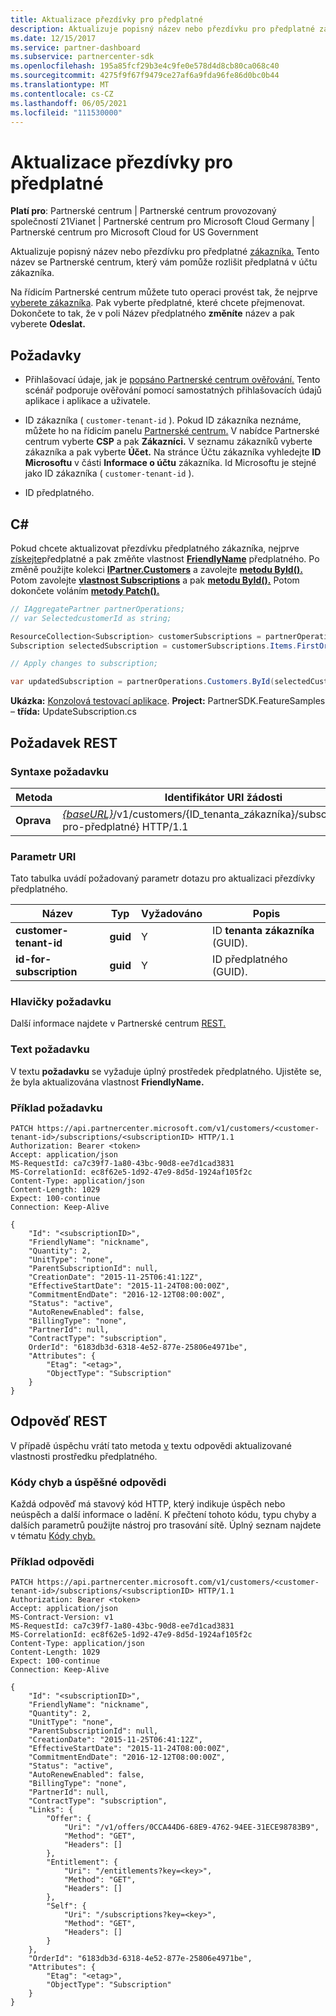 ```yaml
---
title: Aktualizace přezdívky pro předplatné
description: Aktualizuje popisný název nebo přezdívku pro předplatné zákazníka.
ms.date: 12/15/2017
ms.service: partner-dashboard
ms.subservice: partnercenter-sdk
ms.openlocfilehash: 195a85fcf29b3e4c9fe0e578d4d8cb80ca068c40
ms.sourcegitcommit: 4275f9f67f9479ce27af6a9fda96fe86d0bc0b44
ms.translationtype: MT
ms.contentlocale: cs-CZ
ms.lasthandoff: 06/05/2021
ms.locfileid: "111530000"
---
```

# <a name="update-the-nickname-for-a-subscription"></a>Aktualizace přezdívky pro předplatné

**Platí pro**: Partnerské centrum | Partnerské centrum provozovaný společností 21Vianet | Partnerské centrum pro Microsoft Cloud Germany | Partnerské centrum pro Microsoft Cloud for US Government

Aktualizuje popisný název nebo přezdívku pro předplatné [zákazníka.](subscription-resources.md) Tento název se Partnerské centrum, který vám pomůže rozlišit předplatná v účtu zákazníka.

Na řídicím Partnerské centrum můžete tuto operaci provést tak, že nejprve [vyberete zákazníka](get-a-customer-by-name.md). Pak vyberte předplatné, které chcete přejmenovat. Dokončete to tak, že v poli Název předplatného **změníte** název a pak vyberete **Odeslat.**

## <a name="prerequisites"></a>Požadavky

- Přihlašovací údaje, jak je [popsáno Partnerské centrum ověřování.](partner-center-authentication.md) Tento scénář podporuje ověřování pomocí samostatných přihlašovacích údajů aplikace i aplikace a uživatele.

- ID zákazníka ( `customer-tenant-id` ). Pokud ID zákazníka neznáme, můžete ho na řídicím panelu [Partnerské centrum.](https://partner.microsoft.com/dashboard) V nabídce Partnerské centrum vyberte **CSP** a pak **Zákazníci.** V seznamu zákazníků vyberte zákazníka a pak vyberte **Účet.** Na stránce Účtu zákazníka vyhledejte **ID Microsoftu** v části **Informace o účtu** zákazníka. Id Microsoftu je stejné jako ID zákazníka ( `customer-tenant-id` ).

- ID předplatného.

## <a name="c"></a>C\#

Pokud chcete aktualizovat přezdívku předplatného zákazníka, nejprve [získejte](get-a-subscription-by-id.md)předplatné a pak změňte vlastnost [**FriendlyName**](/dotnet/api/microsoft.store.partnercenter.models.subscriptions.subscription.friendlyname) předplatného. Po změně použijte kolekci [**IPartner.Customers**](/dotnet/api/microsoft.store.partnercenter.ipartner.customers) a zavolejte [**metodu ById().**](/dotnet/api/microsoft.store.partnercenter.customers.icustomercollection.byid) Potom zavolejte [**vlastnost Subscriptions**](/dotnet/api/microsoft.store.partnercenter.customers.icustomer.subscriptions) a pak [**metodu ById().**](/dotnet/api/microsoft.store.partnercenter.subscriptions.isubscriptioncollection.byid) Potom dokončete voláním [**metody Patch().**](/dotnet/api/microsoft.store.partnercenter.subscriptions.isubscription.patch)

``` csharp
// IAggregatePartner partnerOperations;
// var SelectedcustomerId as string;

ResourceCollection<Subscription> customerSubscriptions = partnerOperations.Customers.ById(selectedCustomerId).Subscriptions.Get();
Subscription selectedSubscription = customerSubscriptions.Items.FirstOrDefault(sub => sub.Status == SubscriptionStatus.Active);

// Apply changes to subscription;

var updatedSubscription = partnerOperations.Customers.ById(selectedCustomerId).Subscriptions.ById(selectedSubscription.Id).Patch(selectedSubscription);
```

**Ukázka:** [Konzolová testovací aplikace](console-test-app.md). **Project:** PartnerSDK.FeatureSamples – **třída:** UpdateSubscription.cs

## <a name="rest-request"></a>Požadavek REST

### <a name="request-syntax"></a>Syntaxe požadavku

| Metoda    | Identifikátor URI žádosti                                                                                                                |
|-----------|----------------------------------------------------------------------------------------------------------------------------|
| **Oprava** | [*{baseURL}*](partner-center-rest-urls.md)/v1/customers/{ID_tenanta_zákazníka}/subscriptions/{id-pro-předplatné} HTTP/1.1 |

### <a name="uri-parameter"></a>Parametr URI

Tato tabulka uvádí požadovaný parametr dotazu pro aktualizaci přezdívky předplatného.

| Název                    | Typ     | Vyžadováno | Popis                          |
|-------------------------|----------|----------|--------------------------------------|
| **customer-tenant-id**  | **guid** | Y        | ID **tenanta zákazníka** (GUID). |
| **id-for-subscription** | **guid** | Y        | ID předplatného (GUID).        |

### <a name="request-headers"></a>Hlavičky požadavku

Další informace najdete v Partnerské centrum [REST.](headers.md)

### <a name="request-body"></a>Text požadavku

V textu **požadavku** se vyžaduje úplný prostředek předplatného. Ujistěte se, že byla aktualizována vlastnost **FriendlyName.**

### <a name="request-example"></a>Příklad požadavku

```http
PATCH https://api.partnercenter.microsoft.com/v1/customers/<customer-tenant-id>/subscriptions/<subscriptionID> HTTP/1.1
Authorization: Bearer <token>
Accept: application/json
MS-RequestId: ca7c39f7-1a80-43bc-90d8-ee7d1cad3831
MS-CorrelationId: ec8f62e5-1d92-47e9-8d5d-1924af105f2c
Content-Type: application/json
Content-Length: 1029
Expect: 100-continue
Connection: Keep-Alive

{
    "Id": "<subscriptionID>",
    "FriendlyName": "nickname",
    "Quantity": 2,
    "UnitType": "none",
    "ParentSubscriptionId": null,
    "CreationDate": "2015-11-25T06:41:12Z",
    "EffectiveStartDate": "2015-11-24T08:00:00Z",
    "CommitmentEndDate": "2016-12-12T08:00:00Z",
    "Status": "active",
    "AutoRenewEnabled": false,
    "BillingType": "none",
    "PartnerId": null,
    "ContractType": "subscription",
    OrderId": "6183db3d-6318-4e52-877e-25806e4971be",
    "Attributes": {
        "Etag": "<etag>",
        "ObjectType": "Subscription"
    }
}
```

## <a name="rest-response"></a>Odpověď REST

V případě úspěchu vrátí tato metoda [v](subscription-resources.md) textu odpovědi aktualizované vlastnosti prostředku předplatného.

### <a name="response-success-and-error-codes"></a>Kódy chyb a úspěšné odpovědi

Každá odpověď má stavový kód HTTP, který indikuje úspěch nebo neúspěch a další informace o ladění. K přečtení tohoto kódu, typu chyby a dalších parametrů použijte nástroj pro trasování sítě. Úplný seznam najdete v tématu [Kódy chyb.](error-codes.md)

### <a name="response-example"></a>Příklad odpovědi

```http
PATCH https://api.partnercenter.microsoft.com/v1/customers/<customer-tenant-id>/subscriptions/<subscriptionID> HTTP/1.1
Authorization: Bearer <token>
Accept: application/json
MS-Contract-Version: v1
MS-RequestId: ca7c39f7-1a80-43bc-90d8-ee7d1cad3831
MS-CorrelationId: ec8f62e5-1d92-47e9-8d5d-1924af105f2c
Content-Type: application/json
Content-Length: 1029
Expect: 100-continue
Connection: Keep-Alive

{
    "Id": "<subscriptionID>",
    "FriendlyName": "nickname",
    "Quantity": 2,
    "UnitType": "none",
    "ParentSubscriptionId": null,
    "CreationDate": "2015-11-25T06:41:12Z",
    "EffectiveStartDate": "2015-11-24T08:00:00Z",
    "CommitmentEndDate": "2016-12-12T08:00:00Z",
    "Status": "active",
    "AutoRenewEnabled": false,
    "BillingType": "none",
    "PartnerId": null,
    "ContractType": "subscription",
    "Links": {
        "Offer": {
            "Uri": "/v1/offers/0CCA44D6-68E9-4762-94EE-31ECE98783B9",
            "Method": "GET",
            "Headers": []
        },
        "Entitlement": {
            "Uri": "/entitlements?key=<key>",
            "Method": "GET",
            "Headers": []
        },
        "Self": {
            "Uri": "/subscriptions?key=<key>",
            "Method": "GET",
            "Headers": []
        }
    },
    "OrderId": "6183db3d-6318-4e52-877e-25806e4971be",
    "Attributes": {
        "Etag": "<etag>",
        "ObjectType": "Subscription"
    }
}
```
